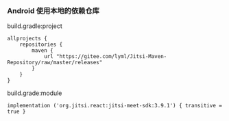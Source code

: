 

### Android 使用本地的依赖仓库

build.gradle:project

```
allprojects {
    repositories {
        maven {
            url "https://gitee.com/lyml/Jitsi-Maven-Repository/raw/master/releases"
        }
    }
}
```

build.grade:module

```
implementation ('org.jitsi.react:jitsi-meet-sdk:3.9.1') { transitive = true }
```

